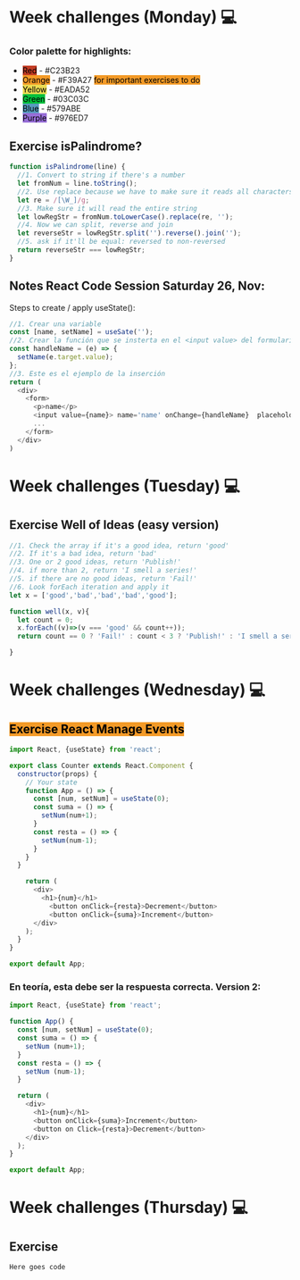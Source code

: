 # Week challenges (Monday) 💻

### Color palette for highlights:

- <mark style="background-color: #C23B23">Red</mark> - #C23B23
- <mark style="background-color: #F39A27">Orange</mark> - #F39A27 <mark style="background-color: #F39A27">for important exercises to do</mark>
- <mark style="background-color: #EADA52">Yellow</mark> - #EADA52
- <mark style="background-color: #03C03C">Green</mark> - #03C03C
- <mark style="background-color: #579ABE">Blue</mark> - #579ABE
- <mark style="background-color: #976ED7">Purple</mark> - #976ED7

## Exercise isPalindrome?

```JavaScript
function isPalindrome(line) {
  //1. Convert to string if there's a number
  let fromNum = line.toString();
  //2. Use replace because we have to make sure it reads all characters to then reverse
  let re = /[\W_]/g;
  //3. Make sure it will read the entire string
  let lowRegStr = fromNum.toLowerCase().replace(re, '');
  //4. Now we can split, reverse and join
  let reverseStr = lowRegStr.split('').reverse().join('');
  //5. ask if it'll be equal: reversed to non-reversed
  return reverseStr === lowRegStr;
}
```

## Notes React Code Session Saturday 26, Nov:

Steps to create / apply useState():

```JavaScript
//1. Crear una variable
const [name, setName] = useSate('');
//2. Crear la función que se insterta en el <input value> del formulario
const handleName = (e) => {
  setName(e.target.value);
};
//3. Este es el ejemplo de la inserción
return (
  <div>
    <form>
      <p>name</p>
      <input value={name}> name='name' onChange={handleName}  placeholder?'name...'/>
      ...
    </form>
  </div>
)

```

# Week challenges (Tuesday) 💻

## Exercise Well of Ideas (easy version)

```JavaScript
//1. Check the array if it's a good idea, return 'good'
//2. If it's a bad idea, return 'bad'
//3. One or 2 good ideas, return 'Publish!'
//4. if more than 2, return 'I smell a series!'
//5. if there are no good ideas, return 'Fail!'
//6. Look forEach iteration and apply it
let x = ['good','bad','bad','bad','good'];

function well(x, v){
  let count = 0;
  x.forEach((v)=>(v === 'good' && count++));
  return count == 0 ? 'Fail!' : count < 3 ? 'Publish!' : 'I smell a series!';

}
```

# Week challenges (Wednesday) 💻

## <mark style="background-color: #F39A27">Exercise React Manage Events</mark>

```JavaScript
import React, {useState} from 'react';

export class Counter extends React.Component {
  constructor(props) {
    // Your state
    function App = () => {
      const [num, setNum] = useState(0);
      const suma = () => {
        setNum(num+1);
      }
      const resta = () => {
        setNum(num-1);
      }
    }
  }

    return (
      <div>
        <h1>{num}</h1>
          <button onClick={resta}>Decrement</button>
          <button onClick={suma}>Increment</button>
      </div>
    );
  }
}

export default App;
```

### En teoría, esta debe ser la respuesta correcta. Version 2:

```JavaScript
import React, {useState} from 'react';

function App() {
  const [num, setNum] = useState(0);
  const suma = () => {
    setNum (num+1);
  }
  const resta = () => {
    setNum (num-1);
  }

  return (
    <div>
      <h1>{num}</h1>
      <button onClick={suma}>Increment</button>
      <button on Click={resta}>Decrement</button>
    </div>
  );
}

export default App;
```

# Week challenges (Thursday) 💻

## Exercise

```JavaScript
Here goes code
```

